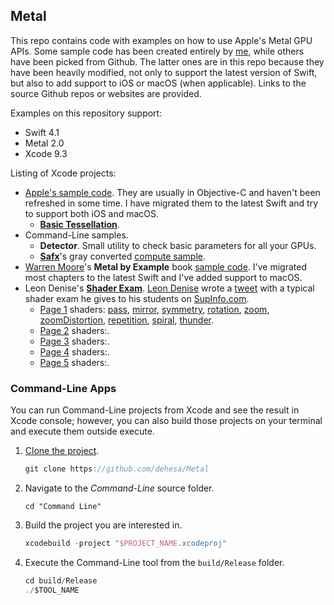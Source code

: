 Metal
-----

This repo contains code with examples on how to use Apple's Metal GPU APIs. Some sample code has been created entirely by [me](https://github.com/dehesa), while others have been picked from Github. The latter ones are in this repo because they have been heavily modified, not only to support the latest version of Swift, but also to add support to iOS or macOS (when applicable). Links to the source Github repos or websites are provided.

Examples on this repository support:
- Swift 4.1
- Metal 2.0
- Xcode 9.3

Listing of Xcode projects:
- [Apple's sample code](https://developer.apple.com/metal).
   They are usually in Objective-C and haven't been refreshed in some time. I have migrated them to the latest Swift and try to support both iOS and macOS.
   - [**Basic Tessellation**](https://developer.apple.com/library/content/samplecode/MetalBasicTessellation/Introduction/Intro.html).
- Command-Line samples.
   - **Detector**. Small utility to check basic parameters for all your GPUs.
   - [**Safx**](https://github.com/safx)'s gray converted [compute sample](https://github.com/safx/Metal-CommandLine-Sample-Swift).
- [Warren Moore](https://warrenmoore.net)'s **Metal by Example** book [sample code](https://github.com/metal-by-example/sample-code).
   I've migrated most chapters to the latest Swift and I've added support to macOS.
- Leon Denise's [**Shader Exam**](https://twitter.com/leondenise).
  [Leon Denise](https://twitter.com/leondenise) wrote a [tweet](https://twitter.com/leondenise/status/953716696161882114) with a typical shader exam he gives to his students on [SupInfo.com](https://rubika-edu.com).
  - [Page 1](Shader%20Exam/Sources/Common/Assets/Exam/Page1.png) shaders: [pass](Shader%20Exam/Sources/Common/ShadersPage1.metal#L5), [mirror](Shader%20Exam/Sources/Common/ShadersPage1.metal#L12), [symmetry](Shader%20Exam/Sources/Common/ShadersPage1.metal#L20), [rotation](Shader%20Exam/Sources/Common/ShadersPage1.metal#L28), [zoom](Shader%20Exam/Sources/Common/ShadersPage1.metal#L47), [zoomDistortion](Shader%20Exam/Sources/Common/ShadersPage1.metal#L56), [repetition](Shader%20Exam/Sources/Common/ShadersPage1.metal#L67), [spiral](Shader%20Exam/Sources/Common/ShadersPage1.metal#L75), [thunder](Shader%20Exam/Sources/Common/ShadersPage1.metal#L92).
  - [Page 2](Shader%20Exam/Sources/Common/Assets/Exam/Page2.png) shaders:.
  - [Page 3](Shader%20Exam/Sources/Common/Assets/Exam/Page3.png) shaders:.
  - [Page 4](Shader%20Exam/Sources/Common/Assets/Exam/Page4.png) shaders:.
  - [Page 5](Shader%20Exam/Sources/Common/Assets/Exam/Page5.png) shaders:.

### Command-Line Apps

You can run Command-Line projects from Xcode and see the result in Xcode console; however, you can also build those projects on your terminal and execute them outside execute.

1. [Clone the project](xcode://clone?repo=https://github.com/dehesa/Metal).
    ```swift
   git clone https://github.com/dehesa/Metal
   ```

2. Navigate to the _Command-Line_ source folder.
    ```
    cd "Command Line"
    ```

3. Build the project you are interested in.
   ```swift
   xcodebuild -project "$PROJECT_NAME.xcodeproj"
   ```

3. Execute the Command-Line tool from the `build/Release` folder.
    ```swift
   cd build/Release
   ./$TOOL_NAME
   ```
